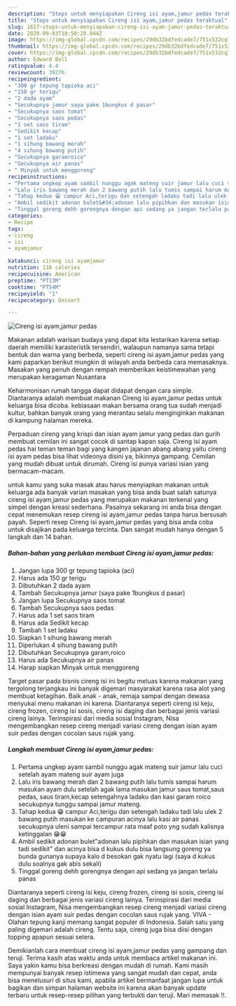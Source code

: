 ```yaml
---
description: "Steps untuk menyiapakan Cireng isi ayam,jamur pedas teraktual"
title: "Steps untuk menyiapakan Cireng isi ayam,jamur pedas teraktual"
slug: 1617-steps-untuk-menyiapakan-cireng-isi-ayam-jamur-pedas-teraktual
date: 2020-09-03T18:50:28.844Z
image: https://img-global.cpcdn.com/recipes/29db32bdfedcade7/751x532cq70/cireng-isi-ayamjamur-pedas-foto-resep-utama.jpg
thumbnail: https://img-global.cpcdn.com/recipes/29db32bdfedcade7/751x532cq70/cireng-isi-ayamjamur-pedas-foto-resep-utama.jpg
cover: https://img-global.cpcdn.com/recipes/29db32bdfedcade7/751x532cq70/cireng-isi-ayamjamur-pedas-foto-resep-utama.jpg
author: Edward Ball
ratingvalue: 4.4
reviewcount: 39276
recipeingredient:
- "300 gr tepung tapioka aci"
- "150 gr terigu"
- "2 dada ayam"
- "Secukupnya jamur saya pake 1bungkus d pasar"
- "Secukupnya saos tomat"
- "Secukupnya saos pedas"
- "1 set saos tiram"
- "Sedikit kecap"
- "1 set ladaku"
- "1 sihung bawang merah"
- "4 sihung bawang putih"
- "Secukupnya garamroico"
- "Secukupnya air panas"
- " Minyak untuk menggoreng"
recipeinstructions:
- "Pertama ungkep ayam sambil nunggu agak mateng suir jamur lalu cuci setelah ayam mateng suir ayam juga"
- "Lalu iris bawang merah dan 2 bawang putih lalu tumis sampai harum masukan ayam dulu setelah agak lama masukan jamur saus tomat,saus pedas, saus tiram,kecap setengahnya ladaku dan kasi garam roico secukupnya tunggu sampai jamur mateng."
- "Tahap kedua 😁 campur Aci,terigu dan setengah ladaku tadi lalu ulek 2 bawang putih masukan ke campuran acinya lalu kasi air panas secukupnya uleni sampai tercampur rata maaf poto yng sudah kalisnya ketinggalan 😁😁"
- "Ambil sedikit adonan bulet&#34;adonan lalu pipihkan dan masukan isian yang tadi sedikit&#34; dan acinya bisa d kukus dulu bisa langsung goreng ya bunda gunanya supaya kalo d besokan gak nyatu lagi (saya d kukus dulu soalnya gak abis sekali)"
- "Tinggal goreng dehh gorengnya dengan api sedang ya jangan terlalu panas"
categories:
- Recipe
tags:
- cireng
- isi
- ayamjamur

katakunci: cireng isi ayamjamur 
nutrition: 118 calories
recipecuisine: American
preptime: "PT13M"
cooktime: "PT54M"
recipeyield: "1"
recipecategory: Dessert

---
```



![Cireng isi ayam,jamur pedas](https://img-global.cpcdn.com/recipes/29db32bdfedcade7/751x532cq70/cireng-isi-ayamjamur-pedas-foto-resep-utama.jpg)

Makanan adalah warisan budaya yang dapat kita lestarikan karena setiap daerah memiliki karasteristik tersendiri, walaupun namanya sama tetapi bentuk dan warna yang berbeda, seperti cireng isi ayam,jamur pedas yang kami paparkan berikut mungkin di wilayah anda berbeda cara memasaknya. Masakan yang penuh dengan rempah memberikan keistimewahan yang merupakan keragaman Nusantara

Keharmonisan rumah tangga dapat didapat dengan cara simple. Diantaranya adalah membuat makanan Cireng isi ayam,jamur pedas untuk keluarga bisa dicoba. kebiasaan makan bersama orang tua sudah menjadi kultur, bahkan banyak orang yang merantau selalu menginginkan makanan di kampung halaman mereka.

Perpaduan cireng yang krispi dan isian ayam jamur yang pedas dan gurih membuat cemilan ini sangat cocok di santap kapan saja. Cireng isi ayam pedas hai teman teman bagi yang kangen jajanan abang abang yaitu cireng isi ayam pedas bisa lihat videonya disini ya, bikinnya gampang. Cemilan yang mudah dibuat untuk dirumah. Cireng isi punya variasi isian yang bermacam-macam.

untuk kamu yang suka masak atau harus menyiapkan makanan untuk keluarga ada banyak varian masakan yang bisa anda buat salah satunya cireng isi ayam,jamur pedas yang merupakan makanan terkenal yang simpel dengan kreasi sederhana. Pasalnya sekarang ini anda bisa dengan cepat menemukan resep cireng isi ayam,jamur pedas tanpa harus bersusah payah.
Seperti resep Cireng isi ayam,jamur pedas yang bisa anda coba untuk disajikan pada keluarga tercinta. Dan sangat mudah hanya dengan 5 langkah dan 14 bahan.


<!--inarticleads1-->

##### Bahan-bahan yang perlukan membuat Cireng isi ayam,jamur pedas:

1. Jangan lupa 300 gr tepung tapioka (aci)
1. Harus ada 150 gr terigu
1. Dibutuhkan 2 dada ayam
1. Tambah Secukupnya jamur (saya pake 1bungkus d pasar)
1. Jangan lupa Secukupnya saos tomat
1. Tambah Secukupnya saos pedas
1. Harus ada 1 set saos tiram
1. Harus ada Sedikit kecap
1. Tambah 1 set ladaku
1. Siapkan 1 sihung bawang merah
1. Diperlukan 4 sihung bawang putih
1. Dibutuhkan Secukupnya garam,roico
1. Harus ada Secukupnya air panas
1. Harap siapkan  Minyak untuk menggoreng


Target pasar pada bisnis cireng isi ini begitu meluas karena makanan yang tergolong terjangkau ini banyak digemari masyarakat karena rasa alot yang membuat ketagihan. Baik anak - anak, remaja sampai dengan dewasa menyukai menu makanan ini karena. Diantaranya seperti cireng isi keju, cireng frozen, cireng isi sosis, cireng isi daging dan berbagai jenis variasi cireng lainya. Terinspirasi dari media sosial Instagram, Nisa mengembangkan resep cireng menjadi variasi cireng dengan isian ayam suir pedas dengan cocolan saus rujak yang. 

<!--inarticleads2-->

##### Langkah membuat  Cireng isi ayam,jamur pedas:

1. Pertama ungkep ayam sambil nunggu agak mateng suir jamur lalu cuci setelah ayam mateng suir ayam juga
1. Lalu iris bawang merah dan 2 bawang putih lalu tumis sampai harum masukan ayam dulu setelah agak lama masukan jamur saus tomat,saus pedas, saus tiram,kecap setengahnya ladaku dan kasi garam roico secukupnya tunggu sampai jamur mateng.
1. Tahap kedua 😁 campur Aci,terigu dan setengah ladaku tadi lalu ulek 2 bawang putih masukan ke campuran acinya lalu kasi air panas secukupnya uleni sampai tercampur rata maaf poto yng sudah kalisnya ketinggalan 😁😁
1. Ambil sedikit adonan bulet&#34;adonan lalu pipihkan dan masukan isian yang tadi sedikit&#34; dan acinya bisa d kukus dulu bisa langsung goreng ya bunda gunanya supaya kalo d besokan gak nyatu lagi (saya d kukus dulu soalnya gak abis sekali)
1. Tinggal goreng dehh gorengnya dengan api sedang ya jangan terlalu panas


Diantaranya seperti cireng isi keju, cireng frozen, cireng isi sosis, cireng isi daging dan berbagai jenis variasi cireng lainya. Terinspirasi dari media sosial Instagram, Nisa mengembangkan resep cireng menjadi variasi cireng dengan isian ayam suir pedas dengan cocolan saus rujak yang. VIVA - Olahan tepung kanji memang sangat populer di Indonesia. Salah satu yang paling digemari adalah cireng. Tentu saja, cireng juga bisa diisi dengan topping apapun sesuai selera. 

Demikianlah cara membuat cireng isi ayam,jamur pedas yang gampang dan teruji. Terima kasih atas waktu anda untuk membaca artikel makanan ini. Saya yakin kamu bisa berkreasi dengan mudah di rumah. Kami masih mempunyai banyak resep istimewa yang sangat mudah dan cepat, anda bisa menelusuri di situs kami, apabila artikel bermanfaat jangan lupa untuk bagikan dan simpan halaman website ini karena akan banyak update terbaru untuk resep-resep pilihan yang terbukti dan teruji. Mari memasak !!. 
